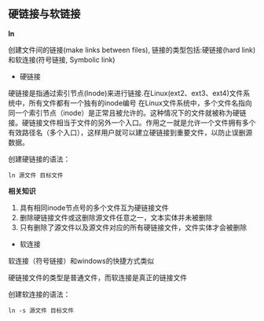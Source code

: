 ## 硬链接与软链接

**ln**

创建文件间的链接(make links between files), 链接的类型包括:硬链接(hard link)和软连接(符号链接, Symbolic link)

- 硬链接

硬链接是指通过索引节点(Inode)来进行链接.在Linux(ext2、ext3、ext4)文件系统中，所有文件都有一个独有的inode编号
在Linux文件系统中，多个文件名指向同一个索引节点（inode）是正常且被允许的。这种情况下的文件就被称为硬链接。硬链接文件相当于文件的另外一个入口。作用之一就是允许一个文件拥有多个有效路径名（多个入口），这样用户就可以建立硬链接到重要文件，以防止误删源数据。

创建硬链接的语法：

```shell
ln 源文件 目标文件
```

**相关知识**

1. 具有相同inode节点号的多个文件互为硬链接文件
2. 删除硬链接文件或这删除源文件任意之一，文本实体并未被删除
3. 只有删除了源文件以及源文件对应的所有硬链接文件，文件实体才会被删除

- 软连接

软连接（符号链接）和windows的快捷方式类似

硬链接文件的类型是普通文件，而软连接是真正的链接文件

创建软连接的语法：

```shell
ln -s 源文件 目标文件
```